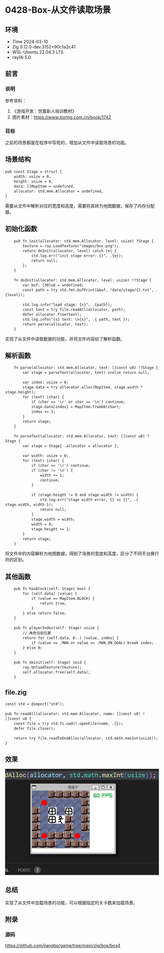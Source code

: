 # 0428-Box-从文件读取场景

## 环境

- Time 2024-03-10
- Zig 0.12.0-dev.3152+90c1a2c41
- WSL-Ubuntu 22.04.3 LTS
- raylib 5.0

## 前言

### 说明

参考资料：

1. 《游戏开发：世嘉新人培训教材》
2. 图片素材：<https://www.ituring.com.cn/book/1742>

### 目标

之前的场景都是在程序中写死的，增加从文件中读取场景的功能。

## 场景结构

```zig
pub const Stage = struct {
    width: usize = 0,
    height: usize = 0,
    data: []MapItem = undefined,
    allocator: std.mem.Allocator = undefined,
}
```

需要从文件中解析对应的宽度和高度，需要将其转为地图数据，保存了内存分配器。

## 初始化函数

```zig
    pub fn init(allocator: std.mem.Allocator, level: usize) ?Stage {
        texture = ray.LoadTexture("images/box.png");
        return doInit(allocator, level) catch |e| {
            std.log.err("init stage error: {}", .{e});
            return null;
        };
    }

    fn doInit(allocator: std.mem.Allocator, level: usize) !?Stage {
        var buf: [30]u8 = undefined;
        const path = try std.fmt.bufPrint(&buf, "data/stage/{}.txt", .{level});

        std.log.info("load stage: {s}", .{path});
        const text = try file.readAll(allocator, path);
        defer allocator.free(text);
        std.log.info("{s} text: \n{s}", .{ path, text });
        return parse(allocator, text);
    }
```

实现了从文件中读取数据的功能，并将文件内容给了解析函数。

## 解析函数

```zig
    fn parse(allocator: std.mem.Allocator, text: []const u8) !?Stage {
        var stage = parseText(allocator, text) orelse return null;

        var index: usize = 0;
        stage.data = try allocator.alloc(MapItem, stage.width * stage.height);
        for (text) |char| {
            if (char == '\r' or char == '\n') continue;
            stage.data[index] = MapItem.fromU8(char);
            index += 1;
        }
        return stage;
    }

    fn parseText(allocator: std.mem.Allocator, text: []const u8) ?Stage {
        var stage = Stage{ .allocator = allocator };

        var width: usize = 0;
        for (text) |char| {
            if (char == '\r') continue;
            if (char != '\n') {
                width += 1;
                continue;
            }

            if (stage.height != 0 and stage.width != width) {
                std.log.err("stage width error, {} vs {}", .{ stage.width, width });
                return null;
            }
            stage.width = width;
            width = 0;
            stage.height += 1;
        }
        return stage;
    }
```

将文件中的内容解析为地图数据，得到了场景的宽度和高度，区分了不同平台换行符的区别。

## 其他函数

```zig
    pub fn hasBlock(self: Stage) bool {
        for (self.data) |value| {
            if (value == MapItem.BLOCK) {
                return true;
            }
        } else return false;
    }

    pub fn playerIndex(self: Stage) usize {
        // 角色当前位置
        return for (self.data, 0..) |value, index| {
            if (value == .MAN or value == .MAN_ON_GOAL) break index;
        } else 0;
    }

    pub fn deinit(self: Stage) void {
        ray.UnloadTexture(texture);
        self.allocator.free(self.data);
    }
```

## file.zig

```zig
const std = @import("std");

pub fn readAll(allocator: std.mem.Allocator, name: []const u8) ![]const u8 {
    const file = try std.fs.cwd().openFile(name, .{});
    defer file.close();

    return try file.readToEndAlloc(allocator, std.math.maxInt(usize));
}
```

## 效果

![box4][1]

## 总结

实现了从文件中加载场景的功能，可以根据指定的关卡数来加载场景。

[1]: images/box4.png

## 附录

### 源码

<https://github.com/jiangbo/game/tree/main/zig/box/box4>
